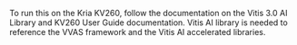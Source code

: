 To run this on the Kria KV260, follow the documentation on the Vitis 3.0 AI Library and KV260 User Guide documentation. Vitis AI library is needed to reference the VVAS framework and the Vitis AI accelerated libraries.
